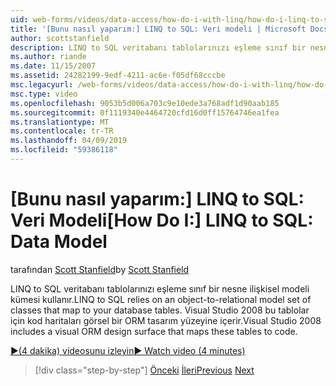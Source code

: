 ```yaml
---
uid: web-forms/videos/data-access/how-do-i-with-linq/how-do-i-linq-to-sql-data-model
title: '[Bunu nasıl yaparım:] LINQ to SQL: Veri modeli | Microsoft Docs'
author: scottstanfield
description: LINQ to SQL veritabanı tablolarınızı eşleme sınıf bir nesne ilişkisel modeli kümesi kullanır. Visual Studio 2008 visual ORM tasarım yüzeyine dahildir...
ms.author: riande
ms.date: 11/15/2007
ms.assetid: 24282199-9edf-4211-ac6e-f05df68cccbe
msc.legacyurl: /web-forms/videos/data-access/how-do-i-with-linq/how-do-i-linq-to-sql-data-model
msc.type: video
ms.openlocfilehash: 9053b5d006a703c9e10ede3a768adf1d90aab185
ms.sourcegitcommit: 0f1119340e4464720cfd16d0ff15764746ea1fea
ms.translationtype: MT
ms.contentlocale: tr-TR
ms.lasthandoff: 04/09/2019
ms.locfileid: "59386118"
---
```

# <a name="how-do-i-linq-to-sql-data-model"></a><span data-ttu-id="fd8cb-104">[Bunu nasıl yaparım:] LINQ to SQL: Veri Modeli</span><span class="sxs-lookup"><span data-stu-id="fd8cb-104">[How Do I:] LINQ to SQL: Data Model</span></span>

<span data-ttu-id="fd8cb-105">tarafından [Scott Stanfield](https://github.com/scottstanfield)</span><span class="sxs-lookup"><span data-stu-id="fd8cb-105">by [Scott Stanfield](https://github.com/scottstanfield)</span></span>

<span data-ttu-id="fd8cb-106">LINQ to SQL veritabanı tablolarınızı eşleme sınıf bir nesne ilişkisel modeli kümesi kullanır.</span><span class="sxs-lookup"><span data-stu-id="fd8cb-106">LINQ to SQL relies on an object-to-relational model set of classes that map to your database tables.</span></span> <span data-ttu-id="fd8cb-107">Visual Studio 2008 bu tablolar için kod haritaları görsel bir ORM tasarım yüzeyine içerir.</span><span class="sxs-lookup"><span data-stu-id="fd8cb-107">Visual Studio 2008 includes a visual ORM design surface that maps these tables to code.</span></span>

[<span data-ttu-id="fd8cb-108">&#9654;(4 dakika) videosunu izleyin</span><span class="sxs-lookup"><span data-stu-id="fd8cb-108">&#9654; Watch video (4 minutes)</span></span>](https://channel9.msdn.com/Blogs/ASP-NET-Site-Videos/how-do-i-linq-to-sql-data-model)

> [!div class="step-by-step"]
> <span data-ttu-id="fd8cb-109">[Önceki](how-do-i-linq-to-sql-overview.md)
> [İleri](how-do-i-linq-to-sql-querying-the-database.md)</span><span class="sxs-lookup"><span data-stu-id="fd8cb-109">[Previous](how-do-i-linq-to-sql-overview.md)
[Next](how-do-i-linq-to-sql-querying-the-database.md)</span></span>
